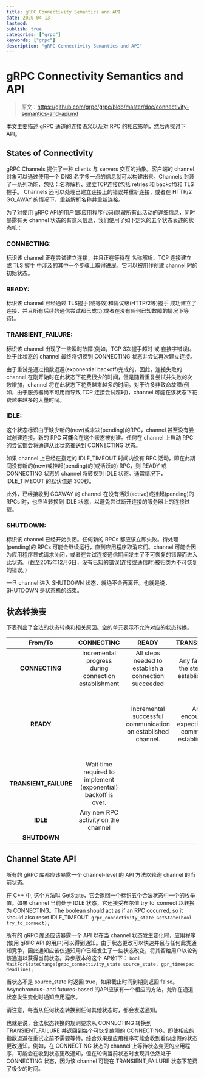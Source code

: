 ```yaml
---
title: gRPC Connectivity Semantics and API
date: 2020-04-13
lastmod: 
publish: true
categories: ["grpc"]
keywords: ["grpc"]
description: "gRPC Connectivity Semantics and API"
---
```


# gRPC Connectivity Semantics and API
> 原文：https://github.com/grpc/grpc/blob/master/doc/connectivity-semantics-and-api.md

本文主要描述 gRPC 通道的连接语义以及对 RPC 的相应影响，然后再探讨下 API。

## States of Connectivity
gRPC Channels 提供了一种 clients 与 servers 交互的抽象。客户端的 channel 对象可以通过使用一个 DNS 名字多一点的信息就可以构建出来。Channels 封装了一系列功能，包括：名称解析、建立TCP连接(包括 retries 和 backoff)和 TLS 握手。
Channels 还可以处理已建立连接上的错误并重新连接，或者在 HTTP/2 GO_AWAY 的情况下，重新解析名称并重新连接。

为了对使用 gRPC API的用户(即应用程序代码)隐藏所有此活动的详细信息，同时暴露有关 channel 状态的有意义信息，我们使用了如下定义的五个状态表述的状态机：

### CONNECTING: 
标识该 channel 正在尝试建立连接，并且正在等待在 名称解析、TCP 连接建立 或 TLS 握手 中涉及的其中一个步骤上取得进展。它可以被用作创建 channel 时的初始状态。

### READY: 
标识该 channel 已经通过 TLS握手(或等效)和协议级(HTTP/2等)握手 成功建立了连接，并且所有后续的通信尝试都已成功(或者在没有任何已知故障的情况下等待)。

### TRANSIENT_FAILURE:
标识该 channel 出现了一些瞬时故障(例如，TCP 3次握手超时 或 套接字错误)。处于此状态的 channel 最终将切换到 CONNECTING 状态并尝试再次建立连接。

由于重试是通过指数退避(exponential backoff)完成的，因此，连接失败的 channel 在刚开始时在此状态下花费很少的时间，但是随着重复尝试并失败的次数增加，channel 将在此状态下花费越来越多的时间。对于许多非致命故障(例如，由于服务器尚不可用而导致 TCP 连接尝试超时)，channel 可能在该状态下花费越来越多的大量时间。

### IDLE: 
这个状态标识由于缺少新的(new)或未决(pending)的RPC，channel 甚至没有尝试创建连接。新的 RPC **可能**会在这个状态被创建。任何在 channel 上启动 RPC 的尝试都会将通道从此状态推送到 CONNECTING 状态。

如果 channel 上已经在指定的 IDLE_TIMEOUT 时间内没有 RPC 活动，即在此期间没有新的(new)或挂起(pending)的(或活跃的) RPC，则 READY 或 CONNECTING 状态的 channel 将转换到 IDLE 状态。通常情况下，IDLE_TIMEOUT 的默认值是 300秒。

此外，已经接收到 GOAWAY 的 channel 在没有活跃(active)或挂起(pending)的 RPCs 时，也应当转换到 IDLE 状态，以避免尝试断开连接的服务器上的连接过载。

### SHUTDOWN: 
标识该 channel 已经开始关闭。任何新的 RPCs 都应该立即失败。待处理(pending)的 RPCs 可能会继续运行，直到应用程序取消它们。channel 可能会因为应用程序显式请求关闭，或者在尝试连接通信期间发生了不可恢复的错误而进入此状态。(截至2015年12月6日，没有已知的错误(连接或通信时)被归类为不可恢复的错误。)

一旦 channel 进入 SHUTDOWN 状态，就绝不会再离开。也就是说，SHUTDOWN 是状态机的结束。

## 状态转换表
下表列出了合法的状态转换和相关原因。空的单元表示不允许对应的状态转换。

|From/To | CONNECTING | READY | TRANSIENT_FAILURE | IDLE | SHUTDOWN |
|:----:|:----:|:----:|:----:|:----:|:----:|
| __CONNECTING__ | Incremental progress during connection establishment | All steps needed to establish a connection succeeded | Any failure in any of the steps needed to establish connection | No RPC activity on channel for IDLE_TIMEOUT | Shutdown triggered by application. |
| __READY__ | | Incremental successful communication on established channel. | Any failure encountered while expecting successful communication on established channel. | No RPC activity on channel for IDLE_TIMEOUT OR upon receiving a GOAWAY while there are no pending RPCs. | Shutdown triggered by application. |
| __TRANSIENT_FAILURE__ | Wait time required to implement (exponential) backoff is over. | | | | Shutdown triggered by application. |
| __IDLE__ | Any new RPC activity on the channel | | | | Shutdown triggered by application. |
| __SHUTDOWN__ | | | | | |

## Channel State API
所有的 gRPC 库都应该暴露一个 channel-level 的 API 方法以轮询 channel 的当前状态。

在 C++ 中, 这个方法叫 GetState，它会返回一个标识五个合法状态中一个的枚举值。如果 channel 当前处于 IDLE 状态，它还接受布尔值 try_to_connect 以转换为 CONNECTING。The boolean should act as if an RPC occurred, so it should also reset IDLE_TIMEOUT.
``` grpc_connectivity_state GetState(bool try_to_connect); ```

所有的 gRPC 库还应该暴露一个 API 以在当 channel 状态发生变化时，应用程序(使用 gRPC API 的用户)可以得到通知。由于状态更改可以快速并且与任何此类通知竞争，因此通知应该仅通知用户已经发生了一些状态改变，将其留给用户以轮询该通道以获得当前状态。异步版本的这个 API如下：
``` bool WaitForStateChange(grpc_connectivity_state source_state, gpr_timespec deadline); ```

当状态不是 source_state 时返回 true，如果截止时间到期则返回 false。Asynchronous- and futures-based 的API应该有一个相应的方法，允许在通道状态发生变化时通知应用程序。

请注意，每当从任何状态转换到任何其他状态时，都会发送通知。 

也就是说，合法状态转换的规则要求从 CONNECTING 转换到 TRANSIENT_FAILURE 并返回到每个可恢复故障的 CONNECTING，即使相应的指数退避在重试之前不需要等待。综合效果是应用程序可能会收到看似虚假的状态更改通知。例如，在 CONNECTING 状态的 channel 上等待状态变更的应用程序，可能会在收到状态更改通知，但在轮询当前状态时发现其依然处于 CONNECTING 状态，因为该 channel 可能在 TRANSIENT_FAILURE 状态下花费了极少的时间。
